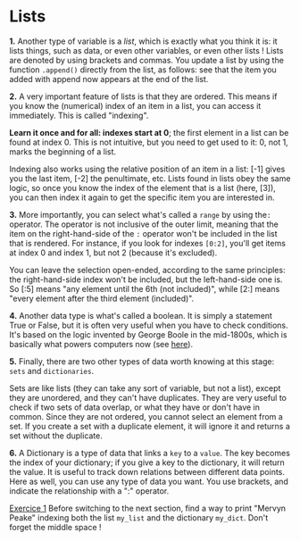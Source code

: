 # Lists

<b>1.</b> Another type of variable is a <em>list</em>, which is exactly what you think it is: it lists things, such 
as data, or even other variables, or even other lists ! Lists are denoted by using brackets and commas. You update a 
list by using the function `.append()` directly from the list, as follows: see that the item you added with append 
now appears at the end of the list.

<b>2.</b> A very important feature of lists is that they are ordered. This means if you know the (numerical) index of an item in a list, you can access it immediately. This is called "indexing".

<b>Learn it once and for all: indexes start at 0</b>; the first element in a list can be found at index 0. This is not intuitive, but you need to get used to it: 0, not 1, marks the beginning of a list.

Indexing also works using the relative position of an item in a list: [-1] gives you the last item, [-2] the 
penultimate, etc. Lists found in lists obey the same logic, so once you know the index of the element that is a list 
(here, [3]), you can then index it again to get the specific item you are interested in.

<b>3.</b> More importantly, you can select what's called a `range`  by using the`:` operator.
The operator is not inclusive of the outer limit, meaning that the item on the right-hand-side of the  `:` operator won't be included in the list that is rendered. For instance, if you look for indexes `[0:2]`, you'll get items at index 0 and index 1, but not 2 (because it's excluded).

You can leave the selection open-ended, according to the same principles: the right-hand-side index won't be 
included, but the left-hand-side one is. So [:5] means "any element until the 6th (not included)", while [2:] means 
"every element after the third element (included)".

<b>4.</b> Another data type is what's called a boolean. It is simply a statement True or False, but it is often very 
useful when you have to check conditions. It's based on the logic invented by George Boole in the mid-1800s, which 
is basically what powers computers now (see <a href="https://computer.howstuffworks.com/boolean.htm">here</a>).

<b>5.</b> Finally, there are two other types of data worth knowing at this stage: `sets` and `dictionaries`. 

Sets are like lists (they can take any sort of variable, but not a list), except they are unordered, and they can't have duplicates. They are very useful to check if two sets of data overlap, or what they have or don't have in common. Since they are not ordered, you cannot select an element from a set. If you create a set with a duplicate element, it will ignore it and returns a set without the duplicate.

<b>6.</b> A Dictionary is a type of data that links a `key` to a `value`. The key becomes the index of your dictionary; if you give a key to the dictionary, it will return the value. It is useful to track down relations between different data points. Here as well, you can use any type of data you want. You use brackets, and indicate the relationship with a ":" operator.

<u>Exercice 1</u> Before switching to the next section, find a way to print "Mervyn Peake" indexing both the list 
`my_list` and the dictionary `my_dict`. Don't forget the middle space !
